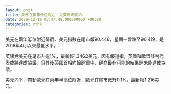 ```yaml
---
layout: post
title: 美元在兩年低位附近　兌英鎊跌逾1%
date: 2020-12-16 05:47:48.000000000 +08:00
categories: rthk
---
```


美元在兩年低位附近徘徊，美元指數在尾市報90.446，星期一曾跌至90.419，是2018年4月以來最低水平。

英鎊兌美元在尾市升逾1%，最新報1.3462美元，因有報道指，英國和歐盟談判代表或將達成協議，但其後英國首相約翰遜重申，磋商最有可能的結果是未能達成協議。

美元向下，帶動歐元在兩年半高位附近，歐元在尾市微升0.1%，最新報1.216美元。
